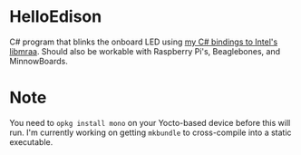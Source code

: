 # HelloEdison
C# program that blinks the onboard LED using [my C# bindings to Intel's libmraa](https://github.com/zgramana/mraa/tree/csharp). Should also be workable with Raspberry Pi's, Beaglebones, and MinnowBoards.

# Note
You need to `opkg install mono` on your Yocto-based device before this will run. I'm currently working on getting `mkbundle` to cross-compile into a static executable.
